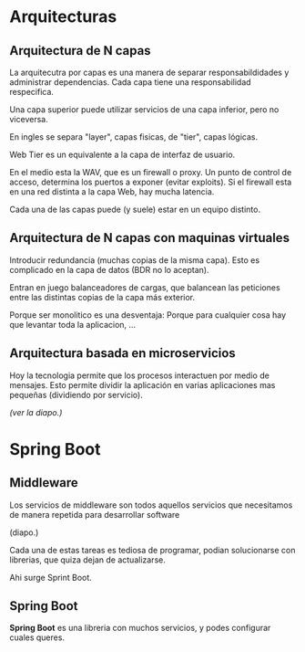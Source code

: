 # Arquitecturas
## Arquitectura de N capas
La arquitecutra por capas es una manera de separar responsabildidades y administrar dependencias. Cada capa tiene una responsabilidad respecifica.

Una capa superior puede utilizar servicios de una capa inferior, pero no viceversa.

En ingles se separa "layer", capas fisicas, de "tier", capas lógicas.

Web Tier es un equivalente a la capa de interfaz de usuario.

En el medio esta la WAV, que es un firewall o proxy. Un punto de control de acceso, determina los puertos a exponer (evitar exploits). Si el firewall esta en una red distinta a la capa Web, hay mucha latencia.

Cada una de las capas puede (y suele) estar en un equipo distinto.

## Arquitectura de N capas con maquinas virtuales

Introducir redundancia (muchas copias de la misma capa). Esto es complicado en la capa de datos (BDR no lo aceptan).

Entran en juego balanceadores de cargas, que balancean las peticiones entre las distintas copias de la capa más exterior.

Porque ser monolitico es una desventaja: Porque para cualquier cosa hay que levantar toda la aplicacion, ...

## Arquitectura basada en microservicios
Hoy la tecnologia permite que los procesos interactuen por medio de mensajes. Esto permite dividir la aplicación en varias aplicaciones mas pequeñas (dividiendo por servicio).

*(ver la diapo.)*

# Spring Boot
## Middleware

Los servicios de middleware son todos aquellos servicios que necesitamos de manera repetida para desarrollar software

(diapo.)

Cada una de estas tareas es tediosa de programar, podian solucionarse con librerias, que quiza dejan de actualizarse.

Ahi surge Sprint Boot.

## Spring Boot

**Spring Boot** es una libreria con muchos servicios, y podes configurar cuales queres.